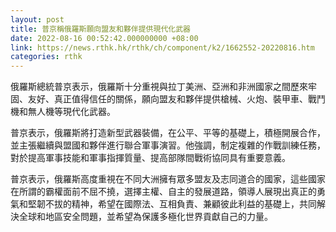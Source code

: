 ```yaml
---
layout: post
title: 普京稱俄羅斯願向盟友和夥伴提供現代化武器
date: 2022-08-16 00:52:42.000000000 +08:00
link: https://news.rthk.hk/rthk/ch/component/k2/1662552-20220816.htm
categories: rthk
---
```


俄羅斯總統普京表示，俄羅斯十分重視與拉丁美洲、亞洲和非洲國家之間歷來牢固、友好、真正值得信任的關係，願向盟友和夥伴提供槍械、火炮、裝甲車、戰鬥機和無人機等現代化武器。

普京表示，俄羅斯將打造新型武器裝備，在公平、平等的基礎上，積極開展合作，並主張繼續與盟國和夥伴進行聯合軍事演習。他強調，制定複雜的作戰訓練任務，對於提高軍事技能和軍事指揮質量、提高部隊間戰術協同具有重要意義。

普京表示，俄羅斯高度重視在不同大洲擁有眾多盟友及志同道合的國家，這些國家在所謂的霸權面前不屈不撓，選擇主權、自主的發展道路，領導人展現出真正的勇氣和堅韌不拔的精神，希望在國際法、互相負責、兼顧彼此利益的基礎上，共同解決全球和地區安全問題，並希望為保護多極化世界貢獻自己的力量。
